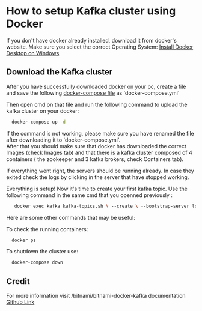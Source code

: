 # How to setup Kafka cluster using Docker

If you don't have docker already installed, download it from docker's website. Make sure you select the correct Operating System:
[Install Docker Desktop on Windows](https://docs.docker.com/desktop/windows/install/)

## Download the Kafka cluster

After you have successfully downloaded docker on your pc, create a file and save the following [docker-compose file](https://github.com/bitnami/bitnami-docker-kafka/blob/master/docker-compose-cluster.yml) as 'docker-compose.yml'

Then open cmd on that file and run the following command to upload the kafka cluster on your docker:
 ```sh
   docker-compose up -d
   ```
   
If the command is not working, please make sure you have renamed the file after downloading it to 'docker-compose.yml'.   
After that you should make sure that docker has downloaded the correct Images (check Images tab) and that there is a kafka cluster composed of 4 containers ( the zookeeper and 3 kafka brokers, check Containers tab).

If everything went right, the servers should be running already. In case they exited check the logs by clicking in the server that have stopped working.

Everything is setup! Now it's time to create your first kafka topic.
Use the following command in the same cmd that you openned previously :
```sh
   docker exec kafka kafka-topics.sh \ --create \ --bootstrap-server localhost:9092 \ --replication-factor 1 \ --partitions 10 \ --topic test
   ```
Here are some other commands that may be useful:  

    
   

To check the running containers:
 ```sh
   docker ps
   ```
To shutdown the cluster use:
 ```sh
   docker-compose down
   ```


## Credit
For more information visit /bitnami/bitnami-docker-kafka documentation
[Github Link](https://github.com/bitnami/bitnami-docker-kafka)


